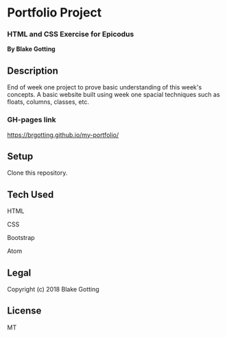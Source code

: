 # Portfolio Project
### HTML and CSS Exercise for Epicodus

**By Blake Gotting**

## Description
End of week one project to prove basic understanding of this week's concepts. A basic website built using week one spacial techniques such as floats, columns, classes, etc.

### GH-pages link
https://brgotting.github.io/my-portfolio/

## Setup
Clone this repository.


## Tech Used
HTML

CSS

Bootstrap

Atom

## Legal
Copyright (c) 2018 Blake Gotting

## License
MT
